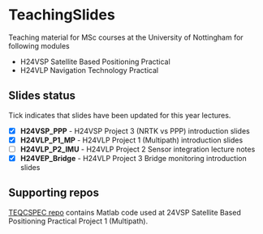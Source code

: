 # TeachingSlides

Teaching material for MSc courses at the University of Nottingham for following modules

* H24VSP Satellite Based Positioning Practical
* H24VLP Navigation Technology Practical

## Slides status

Tick indicates that slides have been updated for this year lectures.

- [x] **H24VSP_PPP** - H24VSP Project 3 (NRTK vs PPP) introduction slides
- [x] **H24VLP_P1_MP** - H24VLP Project 1 (Multipath) introduction slides
- [ ] **H24VLP_P2_IMU** -  H24VLP Project 2 Sensor integration lecture notes
- [x] **H24VEP_Bridge** -  H24VLP Project 3 Bridge monitoring introduction slides

## Supporting repos

[TEQCSPEC repo](https://github.com/DfAC/TEQCSPEC) contains Matlab code used at 24VSP Satellite Based Positioning Practical Project 1 (Multipath).